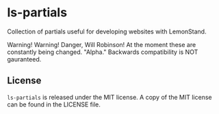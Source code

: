 # ls-partials
Collection of partials useful for developing websites with LemonStand.

Warning! Warning! Danger, Will Robinson! At the moment these are constantly being changed. "Alpha." Backwards compatibility is NOT gauranteed.

## License
`ls-partials` is released under the MIT license. A copy of the MIT license can be found in the LICENSE file.
